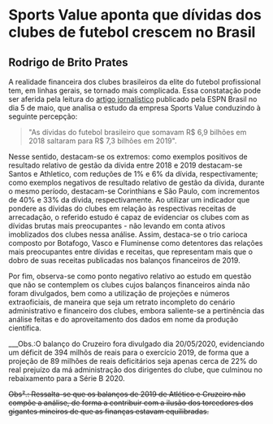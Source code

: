 # Sports Value aponta que dívidas dos clubes de futebol crescem no Brasil
## Rodrigo de Brito Prates
A realidade financeira dos clubes brasileiros da elite do futebol profissional tem, em linhas gerais, se tornado mais complicada. Essa constatação pode ser aferida pela leitura do [artigo jornalístico](https://www.espn.com.br/futebol/artigo/_/id/6913191/disparada-corinthians-estudo-mostra-maiores-dividas-capacidade-clubes-pagarem-veja-lugar-seu-time-cada-ranking) publicado pela ESPN Brasil no dia 5 de maio, que analisa o estudo da empresa Sports Value conduzindo à seguinte percepção:
> "As dívidas do futebol brasileiro que somavam R$ 6,9 bilhões em 2018 saltaram para R$ 7,3 bilhões em 2019".

Nesse sentido, destacam-se os extremos: como exemplos positivos de resultado relativo de gestão da dívida entre 2018 e 2019 destacam-se Santos e Athletico, com reduções de 1% e 6% da dívida, respectivamente; como exemplos negativos de resultado relativo de gestão da dívida, durante o mesmo período, destacam-se Corinthians e São Paulo, com incrementos de 40% e 33% da dívida, respectivamente.
Ao utilizar um indicador que pondere as dívidas do clubes em relação às respectivas receitas de arrecadação, o referido estudo é capaz de evidenciar os clubes com as dívidas brutas mais preocupantes - não levando em conta ativos imoblizados dos clubes nessa análise. Assim, destaca-se o trio carioca composto por Botafogo, Vasco e Fluminense como detentores das relações mais preocupantes entre dívidas e receitas, que representam mais que o dobro de suas receitas publicadas nos balanços financeiros de 2019.

Por fim, observa-se como ponto negativo relativo ao estudo em questão que não se contemplem os clubes cujos balanços financeiros ainda não foram divulgados, bem como a utilização de projeções e números extraoficiais, de maneira que seja um retrato incompleto do cenário administrativo e financeiro dos clubes, embora saliente-se a pertinência das análise feitas e do aproveitamento dos dados em nome da produção científica.

___Obs.:O balanço do Cruzeiro fora divulgado dia 20/05/2020, evidenciando um déficit de 394 milhõs de reais para o exercício 2019, de forma que a projeção de 89 milhões de reais deficitários seja apenas cerca de 22% do real prejuízo da má administração dos dirigentes do clube, que culminou no rebaixamento para a Série B 2020.

~~Obs².: Ressalta-se que os balanços de 2019 de Atlético e Cruzeiro não compõe a análise, de forma a contribuir com a ilusão dos torcedores dos gigantes mineiros de que as finanças estavam equilibradas.~~
